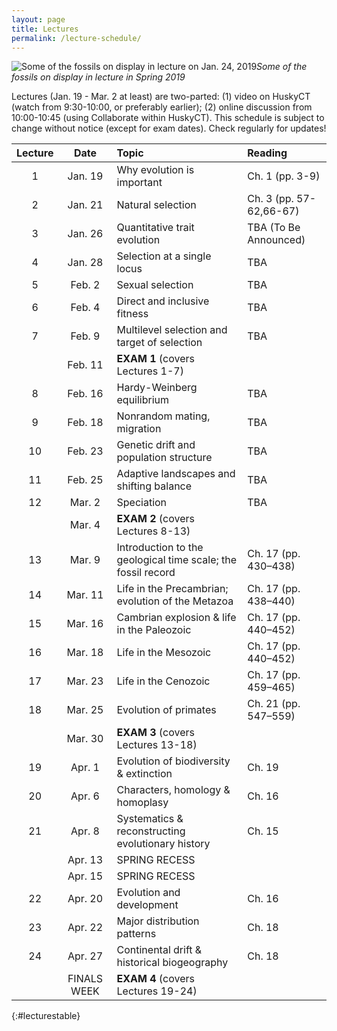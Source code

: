 ```yaml
---
layout: page
title: Lectures
permalink: /lecture-schedule/
---
```

![Some of the fossils on display in lecture on Jan. 24, 2019](../assets/img/fossil-banner.png)_Some of the fossils on display in lecture in Spring 2019_

Lectures (Jan. 19 - Mar. 2 at least) are two-parted: (1) video on HuskyCT (watch from 9:30-10:00, or preferably earlier); (2) online discussion from 10:00-10:45 (using Collaborate within HuskyCT). This schedule is subject to change without notice (except for exam dates). Check regularly for updates!

Lecture |      Date     |                           Topic                                    |      Reading
:-----: | :-----------: | :----------------------------------------------------------------  | :-----------------
1       | Jan. 19       | Why evolution is important                                         |  Ch. 1 (pp. 3-9)
2       | Jan. 21       | Natural selection                                                  |  Ch. 3 (pp. 57-62,66-67)
3       | Jan. 26       | Quantitative trait evolution                                       |  TBA (To Be Announced)
4       | Jan. 28       | Selection at a single locus                                        |  TBA
5       | Feb.  2       | Sexual selection                                                   |  TBA
6       | Feb.  4       | Direct and inclusive fitness                                       |  TBA
7       | Feb.  9       | Multilevel selection and target of selection                       |  TBA
        | Feb. 11       | **EXAM 1**  (covers Lectures 1-7)                                  |  
8       | Feb. 16       | Hardy-Weinberg equilibrium                                         |  TBA
9       | Feb. 18       | Nonrandom mating, migration                                        |  TBA
10      | Feb. 23       | Genetic drift and population structure                             |  TBA
11      | Feb. 25       | Adaptive landscapes and shifting balance                           |  TBA
12      | Mar.  2       | Speciation                                                         |  TBA
        | Mar.  4       | **EXAM 2** (covers Lectures 8-13)                                  |  
13      | Mar.  9       | Introduction to the geological time scale; the fossil record       |  Ch. 17 (pp. 430–438)
14      | Mar. 11       | Life in the Precambrian; evolution of the Metazoa                  |  Ch. 17 (pp. 438–440)
15      | Mar. 16       | Cambrian explosion & life in the Paleozoic                         |  Ch. 17 (pp. 440–452)
16      | Mar. 18       | Life in the Mesozoic                                               |  Ch. 17 (pp. 440–452)
17      | Mar. 23       | Life in the Cenozoic                                               |  Ch. 17 (pp. 459–465)
18      | Mar. 25       | Evolution of primates                                              |  Ch. 21 (pp. 547–559)
        | Mar. 30       | **EXAM 3** (covers Lectures 13-18)                                   |
19      | Apr.  1       | Evolution of biodiversity & extinction                             |  Ch. 19
20      | Apr.  6       | Characters, homology & homoplasy                                   |  Ch. 16
21      | Apr.  8       | Systematics & reconstructing evolutionary history                  |  Ch. 15
        | Apr. 13       | SPRING RECESS                                                      |  
        | Apr. 15       | SPRING RECESS                                                      |  
22      | Apr. 20       | Evolution and development                                          |  Ch. 16
23      | Apr. 22       | Major distribution patterns                                        |  Ch. 18
24      | Apr. 27       | Continental drift & historical biogeography                        |  Ch. 18
        | FINALS WEEK   | **EXAM 4** (covers Lectures 19-24)                                  |
{:#lecturestable}

